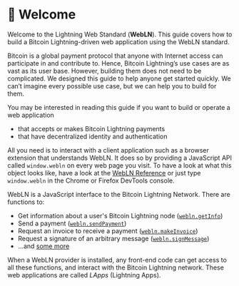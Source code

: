 # 👋 Welcome

Welcome to the Lightning Web Standard (**WebLN**). This guide covers how to build a Bitcoin Lightning-driven web application using the WebLN standard.

Bitcoin is a global payment protocol that anyone with Internet access can participate in and contribute to. Hence, Bitcoin Lightning’s use cases are as vast as its user base. However, building them does not need to be complicated. We designed this guide to help anyone get started quickly. We can’t imagine every possible use case, but we can help you to build for them.

You may be interested in reading this guide if you want to build or operate a web application

* that accepts or makes Bitcoin Lightning payments
* that have decentralized identity and authentication

All you need is to interact with a client application such as a browser extension that understands WebLN. It does so by providing a JavaScript API called `window.webln` on every web page you visit. To have a look at what this object looks like, have a look at the [WebLN Reference](building-lightning-apps/webln-reference/) or just type `window.webln` in the Chrome or Firefox DevTools console.

WebLN is a JavaScript interface to the Bitcoin Lightning Network. There are functions to:

* Get information about a user's Bitcoin Lightning node ([`webln.getInfo`](building-lightning-apps/webln-reference/))
* Send a payment ([`webln.sendPayment`](building-lightning-apps/webln-reference/))
* Request an invoice to receive a payment ([`webln.makeInvoice`](building-lightning-apps/webln-reference/))
* Request a signature of an arbitrary message ([`webln.signMessage`](building-lightning-apps/webln-reference/))
* …and [some more](building-lightning-apps/webln-reference/)

When a WebLN provider is installed, any front-end code can get access to all these functions, and interact with the Bitcoin Lightning network. These web applications are called _LApps_ (Lightning Apps).
